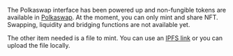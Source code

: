 The Polkaswap interface has been powered up and non-fungible tokens are available in [Polkaswap](https://polkaswap.io/#/wallet). At the moment, you can only mint and share NFT. Swapping, liquidity and bridging functions are not available yet.

The other item needed is a file to mint. You can use an [IPFS link](https://ipfs.io/) or you can upload the file locally.
